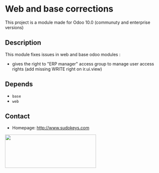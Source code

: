 # Web and base corrections
This project is a module made for Odoo 10.0 (communuty and enterprise versions)

## Description
This module fixes issues in web and base odoo modules :
- gives the right to "ERP manager" access group to manage user access rights (add missing WRITE right on ir.ui.view)

## Depends
- `base`
- `web`

## Contact
- Homepage: http://www.sudokeys.com

<a href="http://www.sudokeys.com"><img src="./static/description/logoSDK.jpg" width="300" height="110"/>
